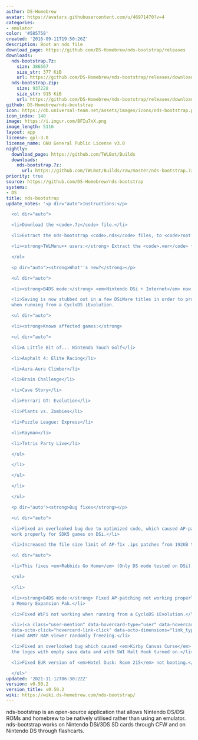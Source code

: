 ```yaml
---
author: DS-Homebrew
avatar: https://avatars.githubusercontent.com/u/46971470?v=4
categories:
- emulator
color: '#585758'
created: '2016-09-11T19:50:26Z'
description: Boot an nds file
download_page: https://github.com/DS-Homebrew/nds-bootstrap/releases
downloads:
  nds-bootstrap.7z:
    size: 386567
    size_str: 377 KiB
    url: https://github.com/DS-Homebrew/nds-bootstrap/releases/download/v0.50.2/nds-bootstrap.7z
  nds-bootstrap.zip:
    size: 937228
    size_str: 915 KiB
    url: https://github.com/DS-Homebrew/nds-bootstrap/releases/download/v0.50.2/nds-bootstrap.zip
github: DS-Homebrew/nds-bootstrap
icon: https://db.universal-team.net/assets/images/icons/nds-bootstrap.png
icon_index: 140
image: https://i.imgur.com/BFIu7xX.png
image_length: 5116
layout: app
license: gpl-3.0
license_name: GNU General Public License v3.0
nightly:
  download_page: https://github.com/TWLBot/Builds
  downloads:
    nds-bootstrap.7z:
      url: https://github.com/TWLBot/Builds/raw/master/nds-bootstrap.7z
priority: true
source: https://github.com/DS-Homebrew/nds-bootstrap
systems:
- DS
title: nds-bootstrap
update_notes: '<p dir="auto">Instructions:</p>

  <ol dir="auto">

  <li>Download the <code>.7z</code> file.</li>

  <li>Extract the nds-bootstrap <code>.nds</code> files, to <code>root:/_nds</code>.</li>

  <li><strong>TWLMenu++ users:</strong> Extract the <code>.ver</code> file to <code>root:/_nds/TWiLightMenu</code>.</li>

  </ol>

  <p dir="auto"><strong>What''s new?</strong></p>

  <ul dir="auto">

  <li><strong>B4DS mode:</strong> <em>Nintendo DSi + Internet</em> now boots!</li>

  <li>Saving is now stubbed out in a few DSiWare titles in order to proceed further,
  when running from a CycloDS iEvolution.

  <ul dir="auto">

  <li><strong>Known affected games:</strong>

  <ul dir="auto">

  <li>A Little Bit of... Nintendo Touch Golf</li>

  <li>Asphalt 4: Elite Racing</li>

  <li>Aura-Aura Climber</li>

  <li>Brain Challenge</li>

  <li>Cave Story</li>

  <li>Ferrari GT: Evolution</li>

  <li>Plants vs. Zombies</li>

  <li>Puzzle League: Express</li>

  <li>Rayman</li>

  <li>Tetris Party Live</li>

  </ul>

  </li>

  </ul>

  </li>

  </ul>

  <p dir="auto"><strong>Bug fixes</strong></p>

  <ul dir="auto">

  <li>Fixed an overlooked bug due to optimized code, which caused AP-patching to not
  work properly for SDK5 games on DSi.</li>

  <li>Increased the file size limit of AP-fix .ips patches from 192KB to 256KB.

  <ul dir="auto">

  <li>This fixes <em>Rabbids Go Home</em> (Only DS mode tested on DSi).</li>

  </ul>

  </li>

  <li><strong>B4DS mode:</strong> Fixed AP-patching not working properly, when using
  a Memory Expansion Pak.</li>

  <li>Fixed WiFi not working when running from a CycloDS iEvolution.</li>

  <li>(<a class="user-mention" data-hovercard-type="user" data-hovercard-url="/users/Epicpkmn11/hovercard"
  data-octo-click="hovercard-link-click" data-octo-dimensions="link_type:self" href="https://github.com/Epicpkmn11">@Epicpkmn11</a>)
  Fixed ARM7 RAM viewer randomly freezing.</li>

  <li>Fixed an overlooked bug which caused <em>Kirby Canvas Curse</em> to lockup on
  the logos with empty save data and with SWI Halt Hook turned on.</li>

  <li>Fixed EUR version of <em>Hotel Dusk: Room 215</em> not booting.</li>

  </ul>'
updated: '2021-11-12T06:30:22Z'
version: v0.50.2
version_title: v0.50.2
wiki: https://wiki.ds-homebrew.com/nds-bootstrap/
---
```

nds-bootstrap is an open-source application that allows Nintendo DS/DSi ROMs and homebrew to be natively utilised rather than using an emulator. nds-bootstrap works on Nintendo DSi/3DS SD cards through CFW and on Nintendo DS through flashcarts.